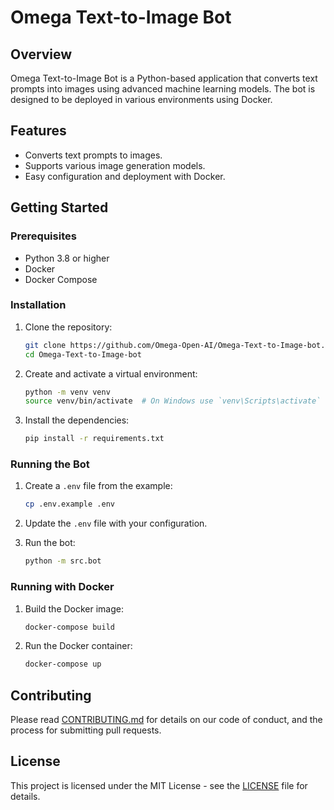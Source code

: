 # Omega Text-to-Image Bot

## Overview

Omega Text-to-Image Bot is a Python-based application that converts text prompts into images using advanced machine learning models. The bot is designed to be deployed in various environments using Docker.

## Features

- Converts text prompts to images.
- Supports various image generation models.
- Easy configuration and deployment with Docker.

## Getting Started

### Prerequisites

- Python 3.8 or higher
- Docker
- Docker Compose

### Installation

1. Clone the repository:
    ```sh
    git clone https://github.com/Omega-Open-AI/Omega-Text-to-Image-bot.git
    cd Omega-Text-to-Image-bot
    ```

2. Create and activate a virtual environment:
    ```sh
    python -m venv venv
    source venv/bin/activate  # On Windows use `venv\Scripts\activate`
    ```

3. Install the dependencies:
    ```sh
    pip install -r requirements.txt
    ```

### Running the Bot

1. Create a `.env` file from the example:
    ```sh
    cp .env.example .env
    ```

2. Update the `.env` file with your configuration.

3. Run the bot:
    ```sh
    python -m src.bot
    ```

### Running with Docker

1. Build the Docker image:
    ```sh
    docker-compose build
    ```

2. Run the Docker container:
    ```sh
    docker-compose up
    ```

## Contributing

Please read [CONTRIBUTING.md](docs/CONTRIBUTING.md) for details on our code of conduct, and the process for submitting pull requests.

## License

This project is licensed under the MIT License - see the [LICENSE](LICENSE) file for details.
